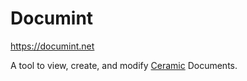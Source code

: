 # Documint

https://documint.net

A tool to view, create, and modify [Ceramic](https://ceramic.network/) Documents.
